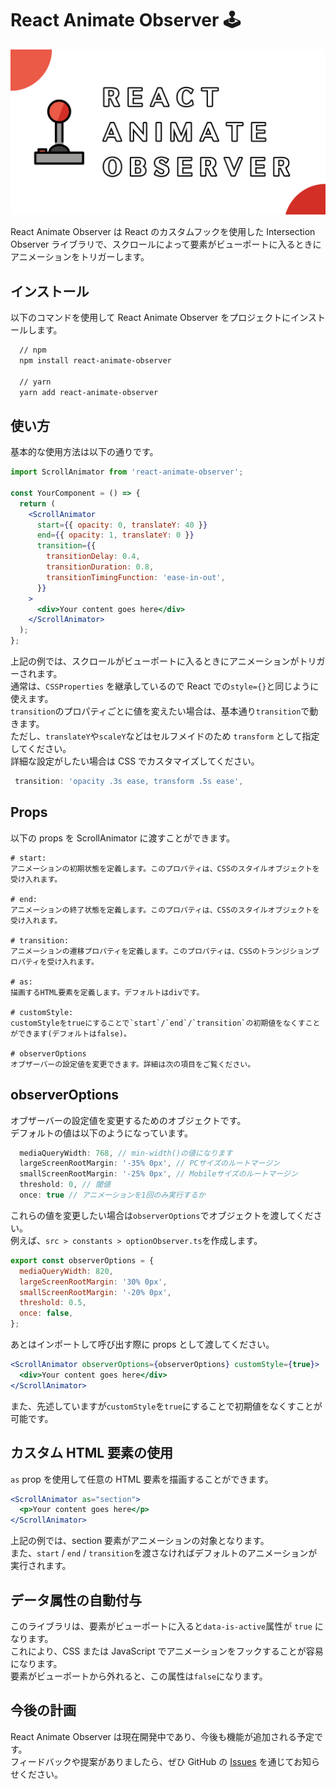 # React Animate Observer 🕹️
![React Animate Observer](/public/ogp.png "react-animate-observer")

React Animate Observer は React のカスタムフックを使用した Intersection Observer ライブラリで、スクロールによって要素がビューポートに入るときにアニメーションをトリガーします。


## インストール

以下のコマンドを使用して React Animate Observer をプロジェクトにインストールします。

```bash
  // npm
  npm install react-animate-observer

  // yarn
  yarn add react-animate-observer
```

## 使い方

基本的な使用方法は以下の通りです。

```jsx
import ScrollAnimator from 'react-animate-observer';

const YourComponent = () => {
  return (
    <ScrollAnimator
      start={{ opacity: 0, translateY: 40 }}
      end={{ opacity: 1, translateY: 0 }}
      transition={{
        transitionDelay: 0.4,
        transitionDuration: 0.8,
        transitionTimingFunction: 'ease-in-out',
      }}
    >
      <div>Your content goes here</div>
    </ScrollAnimator>
  );
};
```

上記の例では、スクロールがビューポートに入るときにアニメーションがトリガーされます。<br />
通常は、`CSSProperties` を継承しているので React での`style={}`と同じように使えます。<br />
`transition`のプロパティごとに値を変えたい場合は、基本通り`transition`で動きます。<br />
ただし、`translateY`や`scaleY`などはセルフメイドのため `transform` として指定してください。<br />
詳細な設定がしたい場合は CSS でカスタマイズしてください。

```jsx
 transition: 'opacity .3s ease, transform .5s ease',
```

## Props

以下の props を ScrollAnimator に渡すことができます。

```
# start:
アニメーションの初期状態を定義します。このプロパティは、CSSのスタイルオブジェクトを受け入れます。

# end:
アニメーションの終了状態を定義します。このプロパティは、CSSのスタイルオブジェクトを受け入れます。

# transition:
アニメーションの遷移プロパティを定義します。このプロパティは、CSSのトランジションプロパティを受け入れます。

# as:
描画するHTML要素を定義します。デフォルトはdivです。

# customStyle:
customStyleをtrueにすることで`start`/`end`/`transition`の初期値をなくすことができます(デフォルトはfalse)。

# observerOptions
オブザーバーの設定値を変更できます。詳細は次の項目をご覧ください。
```

## observerOptions

オブザーバーの設定値を変更するためのオブジェクトです。<br />
デフォルトの値は以下のようになっています。

```jsx
  mediaQueryWidth: 768, // min-width()の値になります
  largeScreenRootMargin: '-35% 0px', // PCサイズのルートマージン
  smallScreenRootMargin: '-25% 0px', // Mobileサイズのルートマージン
  threshold: 0, // 閾値
  once: true // アニメーションを1回のみ実行するか
```

これらの値を変更したい場合は`observerOptions`でオブジェクトを渡してください。<br />
例えば、`src > constants > optionObserver.ts`を作成します。

```jsx
export const observerOptions = {
  mediaQueryWidth: 820,
  largeScreenRootMargin: '30% 0px',
  smallScreenRootMargin: '-20% 0px',
  threshold: 0.5,
  once: false,
};
```

あとはインポートして呼び出す際に props として渡してください。

```jsx
<ScrollAnimator observerOptions={observerOptions} customStyle={true}>
  <div>Your content goes here</div>
</ScrollAnimator>
```

また、先述していますが`customStyle`を`true`にすることで初期値をなくすことが可能です。

## カスタム HTML 要素の使用

`as` prop を使用して任意の HTML 要素を描画することができます。

```jsx
<ScrollAnimator as="section">
  <p>Your content goes here</p>
</ScrollAnimator>
```

上記の例では、section 要素がアニメーションの対象となります。<br />
また、`start` / `end` / `transition`を渡さなければデフォルトのアニメーションが実行されます。

## データ属性の自動付与

このライブラリは、要素がビューポートに入ると`data-is-active`属性が `true` になります。<br />
これにより、CSS または JavaScript でアニメーションをフックすることが容易になります。<br />
要素がビューポートから外れると、この属性は`false`になります。

## 今後の計画

React Animate Observer は現在開発中であり、今後も機能が追加される予定です。<br />
フィードバックや提案がありましたら、ぜひ GitHub の [Issues](https://github.com/wadeen/react-animate-observer/issues) を通じてお知らせください。
